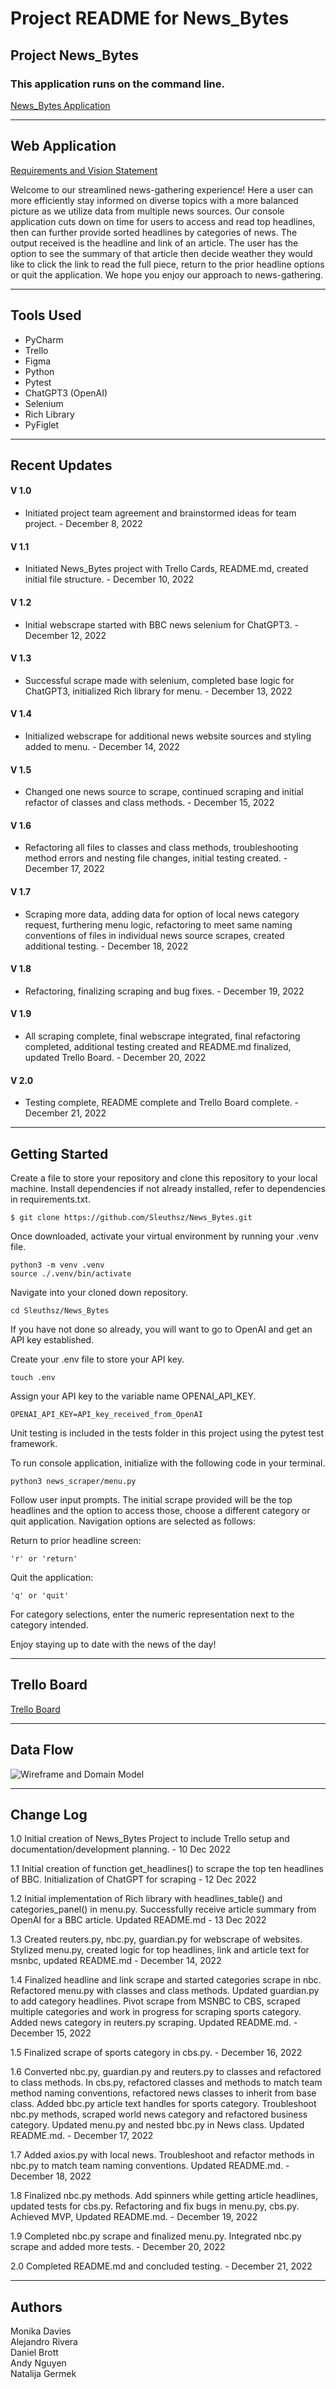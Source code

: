 # Project README for News_Bytes
 
## Project News_Bytes

### This application runs on the command line.  

[News_Bytes Application](/news_scraper/menu.py)

---

## Web Application

[Requirements and Vision Statement](/Documentation/requirements.md)

Welcome to our streamlined news-gathering experience! Here a user can more efficiently stay informed on diverse topics 
with a more balanced picture as we utilize data from multiple news sources.  Our console application cuts down on time 
for users to access and read top headlines, then can further provide sorted headlines by categories of news. The output 
received is the headline and link of an article. The user has the option to see the summary of that article then decide 
weather they would like to click the link to read the full piece, return to the prior headline options or quit the 
application. We hope you enjoy our approach to news-gathering.

---

## Tools Used

- PyCharm
- Trello
- Figma
- Python
- Pytest
- ChatGPT3 (OpenAI)
- Selenium
- Rich Library
- PyFiglet

---

## Recent Updates

#### V 1.0
* Initiated project team agreement and brainstormed ideas for team project. - December 8, 2022

#### V 1.1
* Initiated News_Bytes project with Trello Cards, README.md, created initial file structure. - December 10, 2022

#### V 1.2
* Initial webscrape started with BBC news selenium for ChatGPT3. - December 12, 2022

#### V 1.3
* Successful scrape made with selenium, completed base logic for ChatGPT3, initialized Rich library for menu. - 
December 13, 2022

#### V 1.4
* Initialized webscrape for additional news website sources and styling added to menu. - December 14, 2022

#### V 1.5
* Changed one news source to scrape, continued scraping and initial refactor of classes and class methods. - December 
15, 2022

#### V 1.6
* Refactoring all files to classes and class methods, troubleshooting method errors and nesting file changes, initial 
testing created. - December 17, 2022

#### V 1.7
* Scraping more data, adding data for option of local news category request, furthering menu logic, refactoring to meet 
same naming conventions of files in individual news source scrapes, created additional testing. - December 18, 2022

#### V 1.8
* Refactoring, finalizing scraping and bug fixes. - December 19, 2022

#### V 1.9
* All scraping complete, final webscrape integrated, final refactoring completed, additional testing created and 
README.md finalized, updated Trello Board. - December 20, 2022

#### V 2.0
* Testing complete, README complete and Trello Board complete. - December 21, 2022
---

## Getting Started

Create a file to store your repository and clone this repository to your local machine.
Install dependencies if not already installed, refer to dependencies in requirements.txt.

```
$ git clone https://github.com/Sleuthsz/News_Bytes.git
```

Once downloaded, activate your virtual environment by running your .venv file.
```
python3 -m venv .venv
source ./.venv/bin/activate
```

Navigate into your cloned down repository.
```
cd Sleuthsz/News_Bytes
```

If you have not done so already, you will want to go to OpenAI and get an API key established. 

Create your .env file to store your API key.
```
touch .env
```

Assign your API key to the variable name OPENAI_API_KEY.
```
OPENAI_API_KEY=API_key_received_from_OpenAI
```

Unit testing is included in the tests folder in this project using the pytest test framework.

To run console application, initialize with the following code in your terminal.
```
python3 news_scraper/menu.py
```

Follow user input prompts. The initial scrape provided will be the top headlines and the option to access those, choose 
a different category or quit application. Navigation options are selected as follows:

Return to prior headline screen:

```
'r' or 'return'
```

Quit the application:
```
'q' or 'quit'
```

For category selections, enter the numeric representation next to the category intended.

Enjoy staying up to date with the news of the day!

---

## Trello Board

[Trello Board](https://trello.com/b/mzyzdVX4/newsbytes)

---
## Data Flow

![Wireframe and Domain Model](img/wireframe&domain_model.png)

---

## Change Log

1.0 Initial creation of News_Bytes Project to include Trello setup and documentation/development planning. - 10 Dec 2022

1.1 Initial creation of function get_headlines() to scrape the top ten headlines of BBC. Initialization of ChatGPT for 
scraping - 12 Dec 2022

1.2 Initial implementation of Rich library with headlines_table() and categories_panel() in menu.py. Successfully receive 
article summary from OpenAI for a BBC article. Updated README.md - 13 Dec 2022

1.3 Created reuters.py, nbc.py, guardian.py for webscrape of websites. Stylized menu.py, created logic for top headlines, 
link and article text for msnbc, updated README.md - December 14, 2022

1.4 Finalized headline and link scrape and started categories scrape in nbc. Refactored menu.py with classes and class 
methods. Updated guardian.py to add category headlines. Pivot scrape from MSNBC to CBS, scraped multiple categories and 
work in progress for scraping sports category. Added news category in reuters.py scraping. Updated README.md. - December
15, 2022

1.5 Finalized scrape of sports category in cbs.py. - December 16, 2022

1.6 Converted nbc.py, guardian.py and reuters.py to classes and refactored to class methods. In cbs.py, refactored classes
and methods to match team method naming conventions, refactored news classes to inherit from base class. Added bbc.py 
article text handles for sports category. Troubleshoot nbc.py methods, scraped world news category and refactored 
business category. Updated menu.py and nested bbc.py in News class. Updated README.md. - December 17, 2022 

1.7 Added axios.py with local news. Troubleshoot and refactor methods in nbc.py to match team naming conventions. Updated 
README.md. - December 18, 2022

1.8 Finalized nbc.py methods. Add spinners while getting article headlines, updated tests for cbs.py. Refactoring and fix 
bugs in menu.py, cbs.py. Achieved MVP, Updated README.md. - December 19, 2022

1.9 Completed nbc.py scrape and finalized menu.py. Integrated nbc.py scrape and added more tests. - December 20, 2022

2.0 Completed README.md and concluded testing. - December 21, 2022

---

## Authors

Monika Davies  
Alejandro Rivera  
Daniel Brott  
Andy Nguyen  
Natalija Germek
